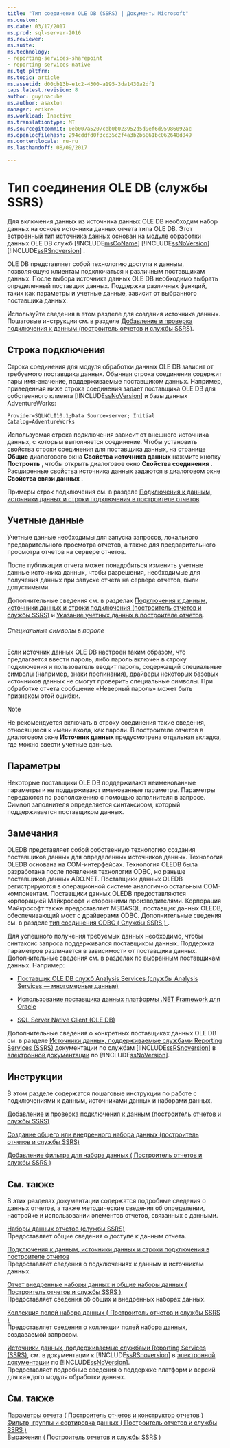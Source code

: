 ```yaml
---
title: "Тип соединения OLE DB (SSRS) | Документы Microsoft"
ms.custom: 
ms.date: 03/17/2017
ms.prod: sql-server-2016
ms.reviewer: 
ms.suite: 
ms.technology:
- reporting-services-sharepoint
- reporting-services-native
ms.tgt_pltfrm: 
ms.topic: article
ms.assetid: d00cb13b-e1c2-4300-a195-3da1430a2df1
caps.latest.revision: 8
author: guyinacube
ms.author: asaxton
manager: erikre
ms.workload: Inactive
ms.translationtype: MT
ms.sourcegitcommit: 0eb007a5207ceb0b023952d5d9ef6d95986092ac
ms.openlocfilehash: 294cddfd0f3cc35c2f4a3b2b6861bc062648d849
ms.contentlocale: ru-ru
ms.lasthandoff: 08/09/2017

---
```

# <a name="ole-db-connection-type-ssrs"></a>Тип соединения OLE DB (службы SSRS)
  Для включения данных из источника данных OLE DB необходим набор данных на основе источника данных отчета типа OLE DB. Этот встроенный тип источника данных основан на модуле обработки данных OLE DB служб [!INCLUDE[msCoName](../../includes/msconame-md.md)] [!INCLUDE[ssNoVersion](../../includes/ssnoversion-md.md)] [!INCLUDE[ssRSnoversion](../../includes/ssrsnoversion-md.md)] .  
  
 OLE DB представляет собой технологию доступа к данным, позволяющую клиентам подключаться к различным поставщикам данных. После выбора источника данных OLE DB необходимо выбрать определенный поставщик данных. Поддержка различных функций, таких как параметры и учетные данные, зависит от выбранного поставщика данных.  
  
 Используйте сведения в этом разделе для создания источника данных. Пошаговые инструкции см. в разделе [Добавление и проверка подключения к данным (построитель отчетов и службы SSRS)](../../reporting-services/report-data/add-and-verify-a-data-connection-report-builder-and-ssrs.md).  
  
##  <a name="Connection"></a> Строка подключения  
 Строка соединения для модуля обработки данных OLE DB зависит от требуемого поставщика данных. Обычная строка соединения содержит пары имя-значение, поддерживаемые поставщиком данных. Например, приведенная ниже строка соединения задает поставщика OLE DB для собственного клиента [!INCLUDE[ssNoVersion](../../includes/ssnoversion-md.md)] и базы данных AdventureWorks:  
  
```  
Provider=SQLNCLI10.1;Data Source=server; Initial Catalog=AdventureWorks  
```  
  
 Используемая строка подключения зависит от внешнего источника данных, с которым выполняется соединение. Чтобы установить свойства строки соединения для поставщика данных, на странице **Общие** диалогового окна **Свойства источника данных** нажмите кнопку **Построить** , чтобы открыть диалоговое окно **Свойства соединения** . Расширенные свойства источника данных задаются в диалоговом окне **Свойства связи данных** .  
  
 Примеры строк подключения см. в разделе [Подключения к данным, источники данных и строки подключения в построителе отчетов](http://msdn.microsoft.com/library/7e103637-4371-43d7-821c-d269c2cc1b34).  
  
  
##  <a name="Credentials"></a> Учетные данные  
 Учетные данные необходимы для запуска запросов, локального предварительного просмотра отчетов, а также для предварительного просмотра отчетов на сервере отчетов.  
  
 После публикации отчета может понадобиться изменить учетные данные источника данных, чтобы разрешения, необходимые для получения данных при запуске отчета на сервере отчетов, были допустимыми.  
  
 Дополнительные сведения см. в разделах [Подключения к данным, источники данных и строки подключения (построитель отчетов и службы SSRS)](../../reporting-services/report-data/data-connections-data-sources-and-connection-strings-report-builder-and-ssrs.md) и [Указание учетных данных в построителе отчетов](http://msdn.microsoft.com/library/7412ce68-aece-41c0-8c37-76a0e54b6b53).  
  
###### <a name="special-characters-in-a-password"></a>Специальные символы в пароле  
 Если источник данных OLE DB настроен таким образом, что предлагается ввести пароль, либо пароль включен в строку подключения и пользователь вводит пароль, содержащий специальные символы (например, знаки препинания), драйверы некоторых базовых источников данных не смогут проверить специальные символы. При обработке отчета сообщение «Неверный пароль» может быть признаком этой ошибки.  
  
> [!NOTE]  
>  Не рекомендуется включать в строку соединения такие сведения, относящиеся к имени входа, как пароли. В построителе отчетов в диалоговом окне **Источник данных** предусмотрена отдельная вкладка, где можно ввести учетные данные.  
  
  
##  <a name="Parameters"></a> Параметры  
 Некоторые поставщики OLE DB поддерживают неименованные параметры и не поддерживают именованные параметры. Параметры передаются по расположению с помощью заполнителя в запросе. Символ заполнителя определяется синтаксисом, который поддерживается поставщиком данных.  
  
  
##  <a name="Remarks"></a> Замечания  
 OLEDB представляет собой собственную технологию создания поставщиков данных для определенных источников данных. Технология OLEDB основана на COM-интерфейсах. Технология OLEDB была разработана после появления технологии ODBC, но раньше поставщиков данных ADO.NET. Поставщики данных OLEDB регистрируются в операционной системе аналогично остальным COM-компонентам. Поставщики данных OLEDB предоставляются корпорацией Майкрософт и сторонними производителями. Корпорация Майкрософт также предоставляет MSDASQL, поставщик данных OLEDB, обеспечивающий мост с драйверами ODBC. Дополнительные сведения см. в разделе [тип соединения ODBC &#40; Службы SSRS &#41; ](../../reporting-services/report-data/odbc-connection-type-ssrs.md).  
  
 Для успешного получения требуемых данных необходимо, чтобы синтаксис запроса поддерживался поставщиком данных. Поддержка параметров различается в зависимости от поставщика данных. Дополнительные сведения см. в разделах по выбранным поставщикам данных. Например:  
  
-   [Поставщик OLE DB служб Analysis Services (службы Analysis Services — многомерные данные)](http://msdn.microsoft.com/library/cdeecd50-1d91-4162-a4a2-01c7799b02a8)  
  
-   [Использование поставщика данных платформы .NET Framework для Oracle](http://go.microsoft.com/fwlink/?LinkId=112314)  
  
-   [SQL Server Native Client &#40;OLE DB&#41;](../../relational-databases/native-client/ole-db/sql-server-native-client-ole-db.md)  
  
 Дополнительные сведения о конкретных поставщиках данных OLE DB см. в разделе [Источники данных, поддерживаемые службами Reporting Services (SSRS)](../../reporting-services/report-data/data-sources-supported-by-reporting-services-ssrs.md) документации по службам [!INCLUDE[ssRSnoversion](../../includes/ssrsnoversion-md.md)] в [электронной документации](http://go.microsoft.com/fwlink/?linkid=121312) по [!INCLUDE[ssNoVersion](../../includes/ssnoversion-md.md)].  
  
  
##  <a name="HowTo"></a> Инструкции  
 В этом разделе содержатся пошаговые инструкции по работе с подключениями к данным, источниками данных и наборами данных.  
  
 [Добавление и проверка подключения к данным (построитель отчетов и службы SSRS)](../../reporting-services/report-data/add-and-verify-a-data-connection-report-builder-and-ssrs.md)  
  
 [Создание общего или внедренного набора данных (построитель отчетов и службы SSRS)](../../reporting-services/report-data/create-a-shared-dataset-or-embedded-dataset-report-builder-and-ssrs.md)  
  
 [Добавление фильтра для набора данных &#40; Построитель отчетов и службы SSRS &#41;](../../reporting-services/report-data/add-a-filter-to-a-dataset-report-builder-and-ssrs.md)  
  
  
##  <a name="Related"></a> См. также  
 В этих разделах документации содержатся подробные сведения о данных отчетов, а также методические сведения об определении, настройке и использовании элементов отчетов, связанных с данными.  
  
 [Наборы данных отчетов (службы SSRS)](../../reporting-services/report-data/report-datasets-ssrs.md)  
 Предоставляет общие сведения о доступе к данным отчета.  
  
 [Подключения к данным, источники данных и строки подключения в построителе отчетов](http://msdn.microsoft.com/library/7e103637-4371-43d7-821c-d269c2cc1b34)  
 Предоставляет сведения о подключениях к данным и источникам данных.  
  
 [Отчет внедренные наборы данных и общие наборы данных &#40; Построитель отчетов и службы SSRS &#41;](../../reporting-services/report-data/report-embedded-datasets-and-shared-datasets-report-builder-and-ssrs.md)  
 Предоставляет сведения об общих и внедренных наборах данных.  
  
 [Коллекция полей набора данных &#40; Построитель отчетов и службы SSRS &#41;](../../reporting-services/report-data/dataset-fields-collection-report-builder-and-ssrs.md)  
 Предоставляет сведения о коллекции полей набора данных, создаваемой запросом.  
  
 [Источники данных, поддерживаемые службами Reporting Services (SSRS)](../../reporting-services/report-data/data-sources-supported-by-reporting-services-ssrs.md), см. в документации к [!INCLUDE[ssRSnoversion](../../includes/ssrsnoversion-md.md)] в [электронной документации](http://go.microsoft.com/fwlink/?linkid=121312) по [!INCLUDE[ssNoVersion](../../includes/ssnoversion-md.md)].  
 Предоставляет подробные сведения о поддержке платформ и версий для каждого модуля обработки данных.  
  
  
## <a name="see-also"></a>См. также  
 [Параметры отчета &#40; Построитель отчетов и конструктор отчетов &#41;](../../reporting-services/report-design/report-parameters-report-builder-and-report-designer.md)   
 [Фильтр, группы и сортировка данных &#40; Построитель отчетов и службы SSRS &#41;](../../reporting-services/report-design/filter-group-and-sort-data-report-builder-and-ssrs.md)   
 [Выражения &#40; Построитель отчетов и службы SSRS &#41;](../../reporting-services/report-design/expressions-report-builder-and-ssrs.md)  
  
  

